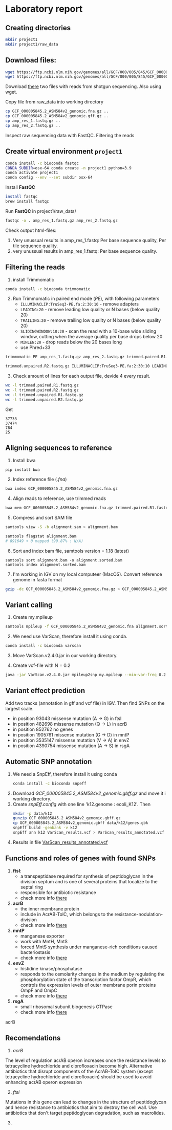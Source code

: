 # Laboratory report
## Creating directories
```bash
mkdir project1
mkdir project1/raw_data
 ```

## Download files:
```bash
wget https://ftp.ncbi.nlm.nih.gov/genomes/all/GCF/000/005/845/GCF_000005845.2_ASM584v2/GCF_000005845.2_ASM584v2_genomic.fna.gz raw_data
wget https://ftp.ncbi.nlm.nih.gov/genomes/all/GCF/000/005/845/GCF_000005845.2_ASM584v2/GCF_000005845.2_ASM584v2_cds_from_genomic.fna.gz raw_data
```
Download [there](https://figshare.com/articles/dataset/amp_res_2_fastq_zip/10006541/3?file=23769689 ) two files with reads from shotgun sequencing. Also using wget.

Copy file from raw_data into working directory
```bash
cp GCF_000005845.2_ASM584v2_genomic.fna.gz ..
cp GCF_000005845.2_ASM584v2_genomic.gff.gz ..
cp amp_res_1.fastq.gz ..
cp amp_res_2.fastq.gz ..
```
Inspect raw sequencing data with FastQC. Filtering the reads 		

## Create virtual environment `project1`
```bash
conda install -c bioconda fastqc			
CONDA_SUBDIR=osx-64 conda create -n project1 python=3.9
conda activate project1
conda config --env --set subdir osx-64
```
Install **FastQC**
```bash
install fastqc
brew install fastqc
```
Run **FastQC** in project1/raw_data/
```bash
fastqc -o . amp_res_1.fastq.gz amp_res_2.fastq.gz
```
Check output html-files:
1) Very unussual results in amp_res_1.fastq: Per base sequence quality, Per tile sequence quality.
2) very unussual results in amp_res_1.fastq: Per base sequence quality.

## Filtering the reads 
1) install Trimmomatic
```bash
conda install -c bioconda trimmomatic
```
   
2) Run Trimmomatic in paired end mode (*PE*), with following parameters
   - `ILLUMINACLIP:TruSeq3-PE.fa:2:30:10` - remove adapters
   - `LEADING:20` - remove leading low quality or N bases (below quality 20)
   - `TRAILING:20` - remove trailing low quality or N bases (below quality 20)
   - `SLIDINGWINDOW:10:20` - scan the read with a 10-base wide sliding window, cutting when the average quality per base drops below 20
   - `MINLEN:20` - drop reads below the 20 bases long
   - use Phred+33
```bash
trimmomatic PE amp_res_1.fastq.gz amp_res_2.fastq.gz trimmed.paired.R1.fastq.gz trimmed.unpaired.R1.fastq.gz trimmed.paired.R2.fastq.gz

trimmed.unpaired.R2.fastq.gz ILLUMINACLIP:TruSeq3-PE.fa:2:30:10 LEADING:20 TRAILING:20 SLIDINGWINDOW:10:20 MINLEN:20
```
3) Check amount of lines for each output file, devide 4 every result.
```bash
wc -l trimmed.paired.R1.fastq.gz 
wc -l trimmed.paired.R2.fastq.gz
wc -l trimmed.unpaired.R1.fastq.gz
wc -l trimmed.unpaired.R2.fastq.gz
```
Get 
```
37733
37474
784
25
```		
## Aligning sequences to reference
1. Install bwa
```bash
pip install bwa
```
2. Index reference file (*.fna*)
```bash
bwa index GCF_000005845.2_ASM584v2_genomic.fna.gz
```

4. Align reads to reference, use trimmed reads
```bash
bwa mem GCF_000005845.2_ASM584v2_genomic.fna.gz trimmed.paired.R1.fastq.gz trimmed.paired.R2.fastq.gz > alignment.sam
```

5. Compress and sort SAM file
```bash
samtools view -S -b alignment.sam > alignment.bam
```
```bash
samtools flagstat alignment.bam
# 891649 + 0 mapped (99.87% : N/A)
```

6. Sort and index bam file, samtools version = 1.18 (latest)
   
```baash
samtools sort alignment.bam -o alignment.sorted.bam
samtools index alignment.sorted.bam
```

7. I'm working in IGV on my local computeer (MacOS).
Convert reference genome in fasta format

```bash
gzip -dc GCF_000005845.2_ASM584v2_genomic.fna.gz > GCF_000005845.2_ASM584v2_genomic.fnagzip -dc GCF_000005845.2_ASM584v2_genomic.fna.gz > GCF_000005845.2_ASM584v2_genomic.fna
``` 

## Variant calling
1. Create my.mpileup
```bash
samtools mpileup -f GCF_000005845.2_ASM584v2_genomic.fna alignment.sorted.bam > my.mpileup
```

2. We need use VarScan, therefore install it using conda. 
```bash
conda install -c bioconda varscan
```
3. Move VarScan.v2.4.0.jar in our working directory.

4. Create vcf-file with N = 0.2
```bash
java -jar VarScan.v2.4.0.jar mpileup2snp my.mpileup --min-var-freq 0.2 --variants --output-vcf 1 > VarScan_results.vcf
```

## Variant effect prediction
Add two tracks (annotation in gff and vcf file) in IGV. Then find SNPs on the largest scale.
- in position 93043 missense mutation (A -> G) in ftsI
- in position 482698 missense mutation (Q -> L) in acrB
- in position 852762 no genes
- in position 1905761 missense mutation (G -> D) in mntP
- in position 3535147 missense mutation (V -> A) in envZ
- in position 4390754 missense mutation (A -> S) in rsgA


## Automatic SNP annotation
1. We need a SnpEff, therefore install it using conda
   ```bash
   conda install -c bioconda snpeff
   ```
2. Download *GCF_000005845.2_ASM584v2_genomic.gbff.gz* and move it i working directory.
3. Create *snpEff.config* with one line 'k12.genome : ecoli_K12'. Then
   ```bash
   mkdir -p data/k12
   gunzip GCF_000005845.2_ASM584v2_genomic.gbff.gz
   cp GCF_000005845.2_ASM584v2_genomic.gbff data/k12/genes.gbk
   snpEff build -genbank -v k12
   snpEff ann k12 VarScan_results.vcf > VarScan_results_annotated.vcf
   ```
5. Results in file [VarScan_results_annotated.vcf](https://github.com/rereremin/IB/blob/project1/results/VarScan_results_annotated.vcf)

## Functions and roles of genes with found SNPs
1. **ftsI**:
   - a transpeptidase required for synthesis of peptidoglycan in the division septum and is one of several proteins that localize to the septal ring
   - responsible for antibiotic resistance
   - check more info [there](https://www.ncbi.nlm.nih.gov/pmc/articles/PMC305773/#:~:text=FtsI%20(also%20called%20PBP3)%20of,localize%20to%20the%20septal%20ring.)
2. **acrB**
   - the inner membrane protein
   - include in AcrAB-TolC, which belongs to the resistance-nodulation-division 
   - check more info [there](https://www.ncbi.nlm.nih.gov/pmc/articles/PMC3933802/)
3. **mntP**
   - manganese exporter
   - work with MntH, MntS
   - forced MntS synthesis under manganese-rich conditions caused bacteriostasis
   - check more info [there](https://pubmed.ncbi.nlm.nih.gov/25774656/)
 4. **envZ**
    - histidine kinase/phosphatase
    - responds to the osmolarity changes in the medium by regulating the phosphorylation state of the transcription factor OmpR, which controls the expression levels of outer membrane porin proteins OmpF and OmpC
    - check more info [there](https://pubmed.ncbi.nlm.nih.gov/11973328/)
 5. **rsgA**
    - small ribosomal subunit biogenesis GTPase
    - check more info [there](https://www.uniprot.org/uniprotkb/P39286/entry)
   

 acrB
## Recomendations
1) *acrB*
   
The level of regulation acrAB operon increases once the resistance levels to tetracycline hydrochloride and ciprofloxacin become high.  Alternative antibiotics that disrupt components of the AcrAB-TolC system (except tetracycline hydrochloride and ciprofloxacin) should be used to avoid enhancing acrAB operon expression

2) *ftsI*
   
Mutations in this gene can lead to changes in the structure of peptidoglycan and hence resistance to antibiotics that aim to destroy the cell wall. Use antibiotics that don't target peptidoglycan degradation, such as macrolides.

3) 
 
